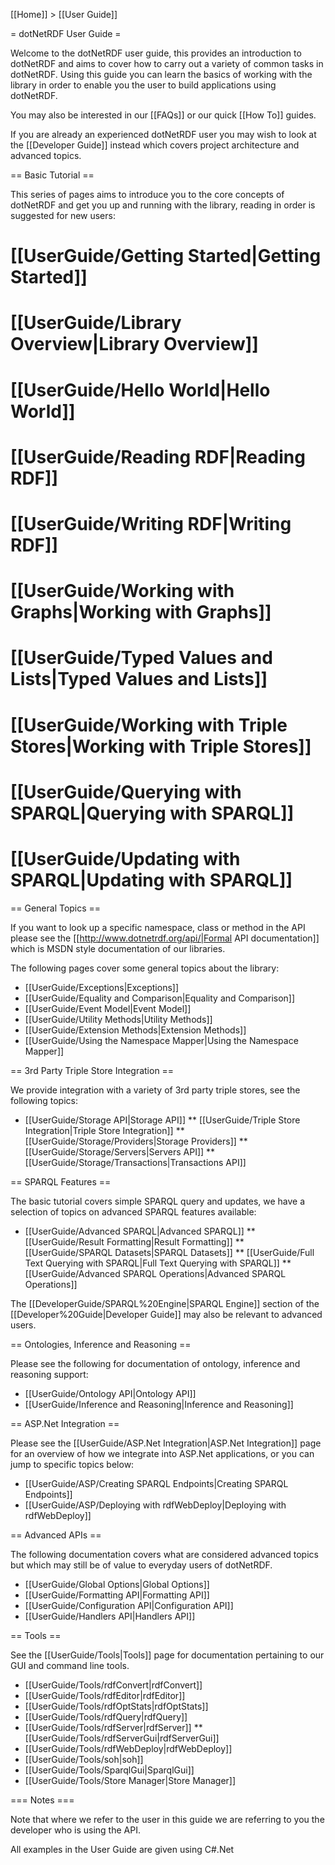 [[Home]] > [[User Guide]]

= dotNetRDF User Guide =

Welcome to the dotNetRDF user guide, this provides an introduction to dotNetRDF and aims to cover how to carry out a variety of common tasks in dotNetRDF.  Using this guide you can learn the basics of working with the library in order to enable you the user to build applications using dotNetRDF.

You may also be interested in our [[FAQs]] or our quick [[How To]] guides.

If you are already an experienced dotNetRDF user you may wish to look at the [[Developer Guide]] instead which covers project architecture and advanced topics.

== Basic Tutorial ==

This series of pages aims to introduce you to the core concepts of dotNetRDF and get you up and running with the library, reading in order is suggested for new users:

# [[UserGuide/Getting Started|Getting Started]]
# [[UserGuide/Library Overview|Library Overview]]
# [[UserGuide/Hello World|Hello World]]
# [[UserGuide/Reading RDF|Reading RDF]]
# [[UserGuide/Writing RDF|Writing RDF]]
# [[UserGuide/Working with Graphs|Working with Graphs]]
# [[UserGuide/Typed Values and Lists|Typed Values and Lists]]
# [[UserGuide/Working with Triple Stores|Working with Triple Stores]]
# [[UserGuide/Querying with SPARQL|Querying with SPARQL]]
# [[UserGuide/Updating with SPARQL|Updating with SPARQL]]

== General Topics == 

If you want to look up a specific namespace, class or method in the API please see the [[http://www.dotnetrdf.org/api/|Formal API documentation]] which is MSDN style documentation of our libraries.

The following pages cover some general topics about the library:

* [[UserGuide/Exceptions|Exceptions]]
* [[UserGuide/Equality and Comparison|Equality and Comparison]]
* [[UserGuide/Event Model|Event Model]]
* [[UserGuide/Utility Methods|Utility Methods]]
* [[UserGuide/Extension Methods|Extension Methods]]
* [[UserGuide/Using the Namespace Mapper|Using the Namespace Mapper]]

== 3rd Party Triple Store Integration ==

We provide integration with a variety of 3rd party triple stores, see the following topics:

* [[UserGuide/Storage API|Storage API]]
** [[UserGuide/Triple Store Integration|Triple Store Integration]]
** [[UserGuide/Storage/Providers|Storage Providers]]
** [[UserGuide/Storage/Servers|Servers API]]
** [[UserGuide/Storage/Transactions|Transactions API]]

== SPARQL Features ==

The basic tutorial covers simple SPARQL query and updates, we have a selection of topics on advanced SPARQL features available:

* [[UserGuide/Advanced SPARQL|Advanced SPARQL]]
** [[UserGuide/Result Formatting|Result Formatting]]
** [[UserGuide/SPARQL Datasets|SPARQL Datasets]]
** [[UserGuide/Full Text Querying with SPARQL|Full Text Querying with SPARQL]]
** [[UserGuide/Advanced SPARQL Operations|Advanced SPARQL Operations]]

The [[DeveloperGuide/SPARQL%20Engine|SPARQL Engine]] section of the [[Developer%20Guide|Developer Guide]] may also be relevant to advanced users.

== Ontologies, Inference and Reasoning ==

Please see the following for documentation of ontology, inference and reasoning support:

* [[UserGuide/Ontology API|Ontology API]]
* [[UserGuide/Inference and Reasoning|Inference and Reasoning]]

== ASP.Net Integration ==

Please see the [[UserGuide/ASP.Net Integration|ASP.Net Integration]] page for an overview of how we integrate into ASP.Net applications, or you can jump to specific topics below:

* [[UserGuide/ASP/Creating SPARQL Endpoints|Creating SPARQL Endpoints]]
* [[UserGuide/ASP/Deploying with rdfWebDeploy|Deploying with rdfWebDeploy]]

== Advanced APIs ==

The following documentation covers what are considered advanced topics but which may still be of value to everyday users of dotNetRDF.

* [[UserGuide/Global Options|Global Options]]
* [[UserGuide/Formatting API|Formatting API]]
* [[UserGuide/Configuration API|Configuration API]]
* [[UserGuide/Handlers API|Handlers API]]

== Tools ==

See the [[UserGuide/Tools|Tools]] page for documentation pertaining to our GUI and command line tools.

* [[UserGuide/Tools/rdfConvert|rdfConvert]] 
* [[UserGuide/Tools/rdfEditor|rdfEditor]] 
* [[UserGuide/Tools/rdfOptStats|rdfOptStats]] 
* [[UserGuide/Tools/rdfQuery|rdfQuery]]
* [[UserGuide/Tools/rdfServer|rdfServer]] 
** [[UserGuide/Tools/rdfServerGui|rdfServerGui]]
* [[UserGuide/Tools/rdfWebDeploy|rdfWebDeploy]] 
* [[UserGuide/Tools/soh|soh]]
* [[UserGuide/Tools/SparqlGui|SparqlGui]]
* [[UserGuide/Tools/Store Manager|Store Manager]]

=== Notes ===

Note that where we refer to the user in this guide we are referring to you the developer who is using the API.

All examples in the User Guide are given using C#.Net